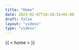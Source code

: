 ```yaml
---
title: "Home"
date: 2023-02-07T16:18:51+01:00
draft: false
layout: "videos"
type: "videos"
---
```


{{ < home > }}